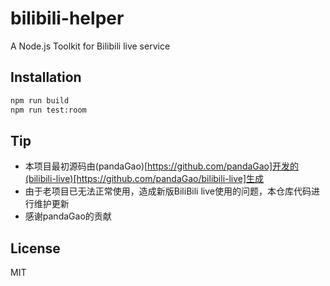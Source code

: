 # bilibili-helper

A Node.js Toolkit for Bilibili live service

## Installation

```bash
npm run build
npm run test:room
```

## Tip
* 本项目最初源码由(pandaGao)[https://github.com/pandaGao]开发的(bilibili-live)[https://github.com/pandaGao/bilibili-live]生成
* 由于老项目已无法正常使用，造成新版BiliBili live使用的问题，本仓库代码进行维护更新
* 感谢pandaGao的贡献

## License

MIT
